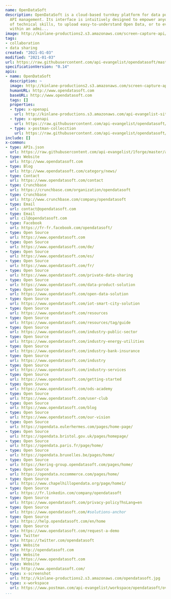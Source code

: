 ```yaml
---
name: OpenDataSoft
description: OpenDataSoft is a cloud-based turnkey platform for data publishing and
  API management. Its interface is intuitively designed to empower anyone, regardless
  of technical skills, to upload easy-to-understand Open Data, or to even share data
  within an admi...
image: http://kinlane-productions2.s3.amazonaws.com/screen-capture-api/2716-opendatasoft.jpg
tags:
- collaboration
- data sharing
created: "2021-01-03"
modified: "2021-01-03"
url: https://raw.githubusercontent.com/api-evangelist/opendatasoft/master/apis.json
specificationVersion: "0.14"
apis:
- name: OpenDataSoft
  description: ~
  image: http://kinlane-productions2.s3.amazonaws.com/screen-capture-api/2716-opendatasoft.jpg
  humanURL: http://www.opendatasoft.com
  baseURL: http://www.opendatasoft.com
  tags: []
  properties:
  - type: x-openapi
    url: http://kinlane-productions.s3.amazonaws.com/api-evangelist-site/company/openapis/opendatasoft.json
  - type: x-openapi
    url: https://raw.githubusercontent.com/api-evangelist/opendatasoft/master/opendatasoft-openapi.json
  - type: x-postman-collecction
    url: https://raw.githubusercontent.com/api-evangelist/opendatasoft/master/opendatasoft-postman-collection.json
include: []
x-common:
- type: APIs.json
  url: https://raw.githubusercontent.com/api-evangelist/1forge/master/apis.json
- type: Website
  url: http://www.opendatasoft.com
- type: Blog
  url: http://www.opendatasoft.com/category/news/
- type: Contact
  url: https://www.opendatasoft.com/contact
- type: Crunchbase
  url: https://crunchbase.com/organization/opendatasoft
- type: Crunchbase
  url: http://www.crunchbase.com/company/opendatasoft
- type: Email
  url: contact@opendatasoft.com
- type: Email
  url: cil@opendatasoft.com
- type: Facebook
  url: https://fr-fr.facebook.com/opendatasoft/
- type: Open Source
  url: https://www.opendatasoft.com
- type: Open Source
  url: https://www.opendatasoft.com/de/
- type: Open Source
  url: https://www.opendatasoft.com/es/
- type: Open Source
  url: https://www.opendatasoft.com/fr/
- type: Open Source
  url: https://www.opendatasoft.com/private-data-sharing
- type: Open Source
  url: https://www.opendatasoft.com/data-product-solution
- type: Open Source
  url: https://www.opendatasoft.com/open-data-solution
- type: Open Source
  url: https://www.opendatasoft.com/iot-smart-city-solution
- type: Open Source
  url: https://www.opendatasoft.com/resources
- type: Open Source
  url: https://www.opendatasoft.com/resources/tag/guide
- type: Open Source
  url: https://www.opendatasoft.com/industry-public-sector
- type: Open Source
  url: https://www.opendatasoft.com/industry-energy-utilities
- type: Open Source
  url: https://www.opendatasoft.com/industry-bank-insurance
- type: Open Source
  url: https://www.opendatasoft.com/industry
- type: Open Source
  url: https://www.opendatasoft.com/industry-services
- type: Open Source
  url: https://www.opendatasoft.com/getting-started
- type: Open Source
  url: https://www.opendatasoft.com/ods-academy
- type: Open Source
  url: https://www.opendatasoft.com/user-club
- type: Open Source
  url: https://www.opendatasoft.com/blog
- type: Open Source
  url: https://www.opendatasoft.com/our-vision
- type: Open Source
  url: https://opendata.eulerhermes.com/pages/home-page/
- type: Open Source
  url: https://opendata.bristol.gov.uk/pages/homepage/
- type: Open Source
  url: https://opendata.paris.fr/page/home/
- type: Open Source
  url: https://opendata.bruxelles.be/pages/home/
- type: Open Source
  url: https://kering-group.opendatasoft.com/pages/home/
- type: Open Source
  url: https://opendata.nccommerce.com/pages/home/
- type: Open Source
  url: https://www.chapelhillopendata.org/page/home1/
- type: Open Source
  url: https://fr.linkedin.com/company/opendatasoft
- type: Open Source
  url: https://www.opendatasoft.com/privacy-policy?hsLang=en
- type: Open Source
  url: https://www.opendatasoft.com/#solutions-anchor
- type: Open Source
  url: https://help.opendatasoft.com/en/home
- type: Open Source
  url: https://www.opendatasoft.com/request-a-demo
- type: Twitter
  url: https://twitter.com/opendatasoft
- type: Website
  url: http://opendatasoft.com
- type: Website
  url: https://www.opendatasoft.com
- type: Website
  url: http://www.opendatasoft.com/
- type: x-screenshot
  url: http://kinlane-productions2.s3.amazonaws.com/opendatasoft.jpg
- type: x-workspace
  url: https://www.postman.com/api-evangelist/workspace/opendatasoft/overview
...
```

